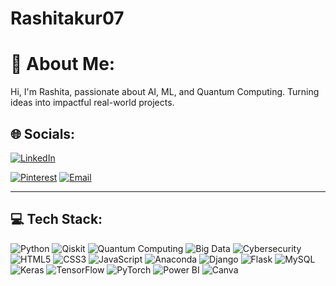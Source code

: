 # Rashitakur07
# 👋 About Me:

Hi, I'm Rashita, passionate about AI, ML, and Quantum Computing. Turning ideas into impactful real-world projects.

## 🌐 Socials:
[![LinkedIn](https://img.shields.io/badge/LinkedIn-blue?logo=linkedin&logoColor=white)](https://www.linkedin.com/in/rashita-thakur-9a8638271/)

[![Pinterest](https://img.shields.io/badge/Pinterest-red?logo=pinterest&logoColor=white)](https://pinterest.com/)
[![Email](https://img.shields.io/badge/Email-red?logo=gmail&logoColor=white)](mailto:your-email@example.com)

---

## 💻 Tech Stack:
![Python](https://img.shields.io/badge/Python-3776AB?logo=python&logoColor=white)
![Qiskit](https://img.shields.io/badge/Qiskit-6929c4?logo=qiskit&logoColor=white)
![Quantum Computing](https://img.shields.io/badge/Quantum%20Computing-black?logo=quantconnect&logoColor=white)
![Big Data](https://img.shields.io/badge/Big%20Data-blueviolet?logo=apache&logoColor=white)
![Cybersecurity](https://img.shields.io/badge/Cybersecurity-red?logo=kaspersky&logoColor=white)
![HTML5](https://img.shields.io/badge/HTML5-E34F26?logo=html5&logoColor=white)
![CSS3](https://img.shields.io/badge/CSS3-1572B6?logo=css3&logoColor=white)
![JavaScript](https://img.shields.io/badge/JavaScript-F7DF1E?logo=javascript&logoColor=black)
![Anaconda](https://img.shields.io/badge/Anaconda-44A833?logo=anaconda&logoColor=white)
![Django](https://img.shields.io/badge/Django-092E20?logo=django&logoColor=white)
![Flask](https://img.shields.io/badge/Flask-black?logo=flask&logoColor=white)
![MySQL](https://img.shields.io/badge/MySQL-4479A1?logo=mysql&logoColor=white)
![Keras](https://img.shields.io/badge/Keras-D00000?logo=keras&logoColor=white)
![TensorFlow](https://img.shields.io/badge/TensorFlow-FF6F00?logo=tensorflow&logoColor=white)
![PyTorch](https://img.shields.io/badge/PyTorch-EE4C2C?logo=pytorch&logoColor=white)
![Power BI](https://img.shields.io/badge/PowerBI-F2C811?logo=powerbi&logoColor=black)
![Canva](https://img.shields.io/badge/Canva-00C4CC?logo=canva&logoColor=white)






